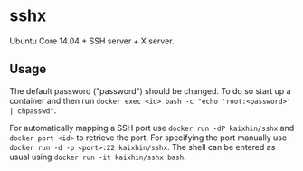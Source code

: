 sshx
====
Ubuntu Core 14.04 + SSH server + X server.

Usage
-----
The default password ("password") should be changed. To do so start up a container and then run `docker exec <id> bash -c "echo 'root:<password>' | chpasswd"`.

For automatically mapping a SSH port use `docker run -dP kaixhin/sshx` and `docker port <id>` to retrieve the port.
For specifying the port manually use `docker run -d -p <port>:22 kaixhin/sshx`.
The shell can be entered as usual using `docker run -it kaixhin/sshx bash`.
